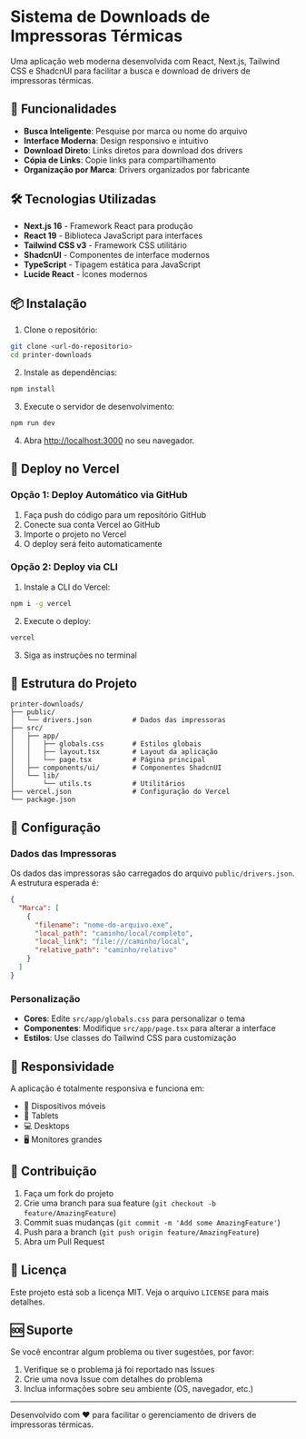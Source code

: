 # Sistema de Downloads de Impressoras Térmicas

Uma aplicação web moderna desenvolvida com React, Next.js, Tailwind CSS e ShadcnUI para facilitar a busca e download de drivers de impressoras térmicas.

## 🚀 Funcionalidades

- **Busca Inteligente**: Pesquise por marca ou nome do arquivo
- **Interface Moderna**: Design responsivo e intuitivo
- **Download Direto**: Links diretos para download dos drivers
- **Cópia de Links**: Copie links para compartilhamento
- **Organização por Marca**: Drivers organizados por fabricante

## 🛠️ Tecnologias Utilizadas

- **Next.js 16** - Framework React para produção
- **React 19** - Biblioteca JavaScript para interfaces
- **Tailwind CSS v3** - Framework CSS utilitário
- **ShadcnUI** - Componentes de interface modernos
- **TypeScript** - Tipagem estática para JavaScript
- **Lucide React** - Ícones modernos

## 📦 Instalação

1. Clone o repositório:
```bash
git clone <url-do-repositorio>
cd printer-downloads
```

2. Instale as dependências:
```bash
npm install
```

3. Execute o servidor de desenvolvimento:
```bash
npm run dev
```

4. Abra [http://localhost:3000](http://localhost:3000) no seu navegador.

## 🚀 Deploy no Vercel

### Opção 1: Deploy Automático via GitHub

1. Faça push do código para um repositório GitHub
2. Conecte sua conta Vercel ao GitHub
3. Importe o projeto no Vercel
4. O deploy será feito automaticamente

### Opção 2: Deploy via CLI

1. Instale a CLI do Vercel:
```bash
npm i -g vercel
```

2. Execute o deploy:
```bash
vercel
```

3. Siga as instruções no terminal

## 📁 Estrutura do Projeto

```
printer-downloads/
├── public/
│   └── drivers.json          # Dados das impressoras
├── src/
│   ├── app/
│   │   ├── globals.css       # Estilos globais
│   │   ├── layout.tsx        # Layout da aplicação
│   │   └── page.tsx          # Página principal
│   ├── components/ui/        # Componentes ShadcnUI
│   └── lib/
│       └── utils.ts          # Utilitários
├── vercel.json               # Configuração do Vercel
└── package.json
```

## 🔧 Configuração

### Dados das Impressoras

Os dados das impressoras são carregados do arquivo `public/drivers.json`. A estrutura esperada é:

```json
{
  "Marca": [
    {
      "filename": "nome-do-arquivo.exe",
      "local_path": "caminho/local/completo",
      "local_link": "file:///caminho/local",
      "relative_path": "caminho/relativo"
    }
  ]
}
```

### Personalização

- **Cores**: Edite `src/app/globals.css` para personalizar o tema
- **Componentes**: Modifique `src/app/page.tsx` para alterar a interface
- **Estilos**: Use classes do Tailwind CSS para customização

## 📱 Responsividade

A aplicação é totalmente responsiva e funciona em:
- 📱 Dispositivos móveis
- 📱 Tablets
- 💻 Desktops
- 🖥️ Monitores grandes

## 🤝 Contribuição

1. Faça um fork do projeto
2. Crie uma branch para sua feature (`git checkout -b feature/AmazingFeature`)
3. Commit suas mudanças (`git commit -m 'Add some AmazingFeature'`)
4. Push para a branch (`git push origin feature/AmazingFeature`)
5. Abra um Pull Request

## 📄 Licença

Este projeto está sob a licença MIT. Veja o arquivo `LICENSE` para mais detalhes.

## 🆘 Suporte

Se você encontrar algum problema ou tiver sugestões, por favor:
1. Verifique se o problema já foi reportado nas Issues
2. Crie uma nova Issue com detalhes do problema
3. Inclua informações sobre seu ambiente (OS, navegador, etc.)

---

Desenvolvido com ❤️ para facilitar o gerenciamento de drivers de impressoras térmicas.
